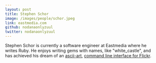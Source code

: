 ```yaml
---
layout: post
title: Stephen Schor
image: /images/people/schor.jpeg
link: eastmedia.com
github: nodanaonlyzuul
twitter: nodanaonlyzuul
---
```


<p>Stephen Schor is currently a software engineer at Eastmedia where he writes Ruby. He enjoys writing gems with names, like "white_castle", and has achieved his dream of an <a href="https://github.com/eastmedia/asciiart" target="blank">ascii-art</a>, <a href="https://github.com/nodanaonlyzuul/flickr_cli" target="blank">command line interface for Flickr</a>.</p>
